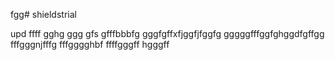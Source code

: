 fgg# shieldstrial

upd
ffff
gghg
ggg
gfs
gfffbbbfg
gggfgffхfjggfjfggfg
gggggfffggfghggdfgffgg
fffgggnjfffg
fffgggghbf
ffffgggff
hgggff
